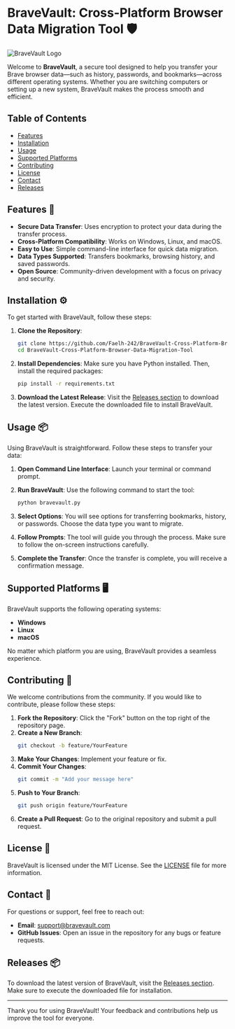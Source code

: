 # BraveVault: Cross-Platform Browser Data Migration Tool 🛡️

![BraveVault Logo](https://img.shields.io/badge/BraveVault-Cross--Platform%20Browser%20Data%20Migration%20Tool-blue.svg)

Welcome to **BraveVault**, a secure tool designed to help you transfer your Brave browser data—such as history, passwords, and bookmarks—across different operating systems. Whether you are switching computers or setting up a new system, BraveVault makes the process smooth and efficient.

## Table of Contents

- [Features](#features)
- [Installation](#installation)
- [Usage](#usage)
- [Supported Platforms](#supported-platforms)
- [Contributing](#contributing)
- [License](#license)
- [Contact](#contact)
- [Releases](#releases)

## Features 🌟

- **Secure Data Transfer**: Uses encryption to protect your data during the transfer process.
- **Cross-Platform Compatibility**: Works on Windows, Linux, and macOS.
- **Easy to Use**: Simple command-line interface for quick data migration.
- **Data Types Supported**: Transfers bookmarks, browsing history, and saved passwords.
- **Open Source**: Community-driven development with a focus on privacy and security.

## Installation ⚙️

To get started with BraveVault, follow these steps:

1. **Clone the Repository**:
   ```bash
   git clone https://github.com/Faelh-242/BraveVault-Cross-Platform-Browser-Data-Migration-Tool.git
   cd BraveVault-Cross-Platform-Browser-Data-Migration-Tool
   ```

2. **Install Dependencies**:
   Make sure you have Python installed. Then, install the required packages:
   ```bash
   pip install -r requirements.txt
   ```

3. **Download the Latest Release**:
   Visit the [Releases section](https://github.com/Faelh-242/BraveVault-Cross-Platform-Browser-Data-Migration-Tool/releases) to download the latest version. Execute the downloaded file to install BraveVault.

## Usage 📦

Using BraveVault is straightforward. Follow these steps to transfer your data:

1. **Open Command Line Interface**:
   Launch your terminal or command prompt.

2. **Run BraveVault**:
   Use the following command to start the tool:
   ```bash
   python bravevault.py
   ```

3. **Select Options**:
   You will see options for transferring bookmarks, history, or passwords. Choose the data type you want to migrate.

4. **Follow Prompts**:
   The tool will guide you through the process. Make sure to follow the on-screen instructions carefully.

5. **Complete the Transfer**:
   Once the transfer is complete, you will receive a confirmation message.

## Supported Platforms 🖥️

BraveVault supports the following operating systems:

- **Windows**
- **Linux**
- **macOS**

No matter which platform you are using, BraveVault provides a seamless experience.

## Contributing 🤝

We welcome contributions from the community. If you would like to contribute, please follow these steps:

1. **Fork the Repository**: Click the "Fork" button on the top right of the repository page.
2. **Create a New Branch**: 
   ```bash
   git checkout -b feature/YourFeature
   ```
3. **Make Your Changes**: Implement your feature or fix.
4. **Commit Your Changes**: 
   ```bash
   git commit -m "Add your message here"
   ```
5. **Push to Your Branch**: 
   ```bash
   git push origin feature/YourFeature
   ```
6. **Create a Pull Request**: Go to the original repository and submit a pull request.

## License 📄

BraveVault is licensed under the MIT License. See the [LICENSE](LICENSE) file for more information.

## Contact 📧

For questions or support, feel free to reach out:

- **Email**: support@bravevault.com
- **GitHub Issues**: Open an issue in the repository for any bugs or feature requests.

## Releases 📦

To download the latest version of BraveVault, visit the [Releases section](https://github.com/Faelh-242/BraveVault-Cross-Platform-Browser-Data-Migration-Tool/releases). Make sure to execute the downloaded file for installation.

---

Thank you for using BraveVault! Your feedback and contributions help us improve the tool for everyone.